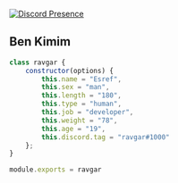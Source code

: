 [![Discord Presence](https://lanyard-profile-readme.vercel.app/api/898881308468592671?hideDiscrim=true)](https://discord.com/users/898881308468592671)

<h2>Ben Kimim</h2>

```js
class ravgar {
    constructor(options) {
        this.name = "Esref",
        this.sex = "man",
        this.length = "180",
        this.type = "human",
        this.job = "developer",
        this.weight = "78",
        this.age = "19",
        this.discord.tag = "ravgar#1000"
    };
}

module.exports = ravgar
```
